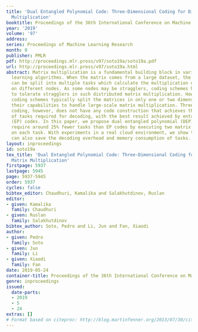 ```yaml
---
title: 'Dual Entangled Polynomial Code: Three-Dimensional Coding for Distributed Matrix
  Multiplication'
booktitle: Proceedings of the 36th International Conference on Machine Learning
year: '2019'
volume: '97'
address: 
series: Proceedings of Machine Learning Research
month: 0
publisher: PMLR
pdf: http://proceedings.mlr.press/v97/soto19a/soto19a.pdf
url: http://proceedings.mlr.press/v97/soto19a.html
abstract: Matrix multiplication is a fundamental building block in various machine
  learning algorithms. When the matrix comes from a large dataset, the multiplication
  can be split into multiple tasks which calculate the multiplication of submatrices
  on different nodes. As some nodes may be stragglers, coding schemes have been proposed
  to tolerate stragglers in such distributed matrix multiplication. However, existing
  coding schemes typically split the matrices in only one or two dimensions, limiting
  their capabilities to handle large-scale matrix multiplication. Three-dimensional
  coding, however, does not have any code construction that achieves the optimal number
  of tasks required for decoding, with the best result achieved by entangled polynomial
  (EP) codes. In this paper, we propose dual entangled polynomial (DEP) codes that
  require around 25% fewer tasks than EP codes by executing two matrix multiplications
  on each task. With experiments in a real cloud environment, we show that DEP codes
  can also save the decoding overhead and memory consumption of tasks.
layout: inproceedings
id: soto19a
tex_title: 'Dual Entangled Polynomial Code: Three-Dimensional Coding for Distributed
  Matrix Multiplication'
firstpage: 5937
lastpage: 5945
page: 5937-5945
order: 5937
cycles: false
bibtex_editor: Chaudhuri, Kamalika and Salakhutdinov, Ruslan
editor:
- given: Kamalika
  family: Chaudhuri
- given: Ruslan
  family: Salakhutdinov
bibtex_author: Soto, Pedro and Li, Jun and Fan, Xiaodi
author:
- given: Pedro
  family: Soto
- given: Jun
  family: Li
- given: Xiaodi
  family: Fan
date: 2019-05-24
container-title: Proceedings of the 36th International Conference on Machine Learning
genre: inproceedings
issued:
  date-parts:
  - 2019
  - 5
  - 24
extras: []
# Format based on citeproc: http://blog.martinfenner.org/2013/07/30/citeproc-yaml-for-bibliographies/
---
```

